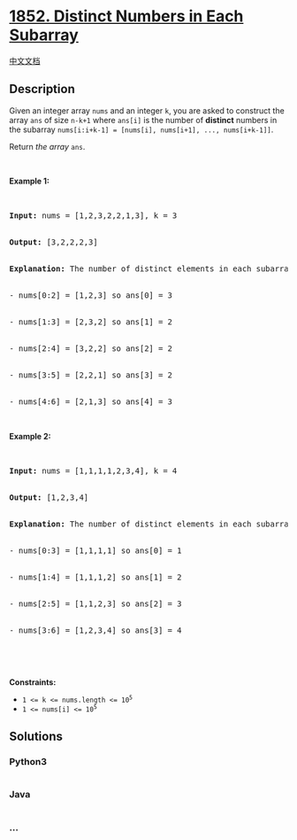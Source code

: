 # [1852. Distinct Numbers in Each Subarray](https://leetcode.com/problems/distinct-numbers-in-each-subarray)

[中文文档](/solution/1800-1899/1852.Distinct%20Numbers%20in%20Each%20Subarray/README.md)

## Description

<p>Given an integer array <code>nums</code> and an integer <code>k</code>, you are asked to construct the array <code>ans</code> of size <code>n-k+1</code> where <code>ans[i]</code> is the number of <strong>distinct</strong> numbers in the subarray <code>nums[i:i+k-1] = [nums[i], nums[i+1], ..., nums[i+k-1]]</code>.</p>

<p>Return <em>the array </em><code>ans</code>.</p>

<p>&nbsp;</p>

<p><strong>Example 1:</strong></p>

<pre>


<strong>Input:</strong> nums = [1,2,3,2,2,1,3], k = 3


<strong>Output:</strong> [3,2,2,2,3]


<strong>Explanation: </strong>The number of distinct elements in each subarray goes as follows:


- nums[0:2] = [1,2,3] so ans[0] = 3


- nums[1:3] = [2,3,2] so ans[1] = 2


- nums[2:4] = [3,2,2] so ans[2] = 2


- nums[3:5] = [2,2,1] so ans[3] = 2


- nums[4:6] = [2,1,3] so ans[4] = 3


</pre>

<p><strong>Example 2:</strong></p>

<pre>


<strong>Input:</strong> nums = [1,1,1,1,2,3,4], k = 4


<strong>Output:</strong> [1,2,3,4]


<strong>Explanation: </strong>The number of distinct elements in each subarray goes as follows:


- nums[0:3] = [1,1,1,1] so ans[0] = 1


- nums[1:4] = [1,1,1,2] so ans[1] = 2


- nums[2:5] = [1,1,2,3] so ans[2] = 3


- nums[3:6] = [1,2,3,4] so ans[3] = 4


</pre>

<p>&nbsp;</p>

<p><strong>Constraints:</strong></p>

<ul>
    <li><code>1 &lt;= k &lt;= nums.length &lt;= 10<sup>5</sup></code></li>
    <li><code>1 &lt;= nums[i] &lt;= 10<sup>5</sup></code></li>

</ul>

## Solutions

<!-- tabs:start -->

### **Python3**

```python


```

### **Java**

```java


```

### **...**

```


```

<!-- tabs:end -->
